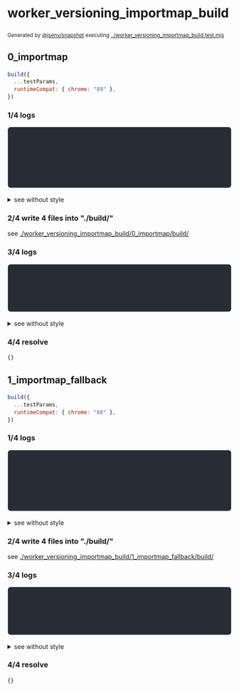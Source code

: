 # worker_versioning_importmap_build

<sub>
  Generated by <a href="https://github.com/jsenv/core/tree/main/packages/independent/snapshot">@jsenv/snapshot</a> executing <a href="../worker_versioning_importmap_build.test.mjs">../worker_versioning_importmap_build.test.mjs</a>
</sub>

## 0_importmap

```js
build({
  ...testParams,
  runtimeCompat: { chrome: "89" },
})
```

### 1/4 logs

![img](worker_versioning_importmap_build/0_importmap/log_group.svg)

<details>
  <summary>see without style</summary>

```console

build "./main.html"
⠋ generate source graph
✔ generate source graph (done in <X> second)
⠋ generate build graph
✔ generate build graph (done in <X> second)
⠋ write files in build directory

```

</details>


### 2/4 write 4 files into "./build/"

see [./worker_versioning_importmap_build/0_importmap/build/](./worker_versioning_importmap_build/0_importmap/build/)

### 3/4 logs

![img](worker_versioning_importmap_build/0_importmap/log_group_1.svg)

<details>
  <summary>see without style</summary>

```console
✔ write files in build directory (done in <X> second)
--- build files ---  
- html : 1 (467 B / 42 %)
- js   : 3 (644 B / 58 %)
- total: 4 (1.1 kB / 100 %)
--------------------
```

</details>


### 4/4 resolve

```js
{}
```

## 1_importmap_fallback

```js
build({
  ...testParams,
  runtimeCompat: { chrome: "88" },
})
```

### 1/4 logs

![img](worker_versioning_importmap_build/1_importmap_fallback/log_group.svg)

<details>
  <summary>see without style</summary>

```console

build "./main.html"
⠋ generate source graph
✔ generate source graph (done in <X> second)
⠋ generate build graph
✔ generate build graph (done in <X> second)
⠋ write files in build directory

```

</details>


### 2/4 write 4 files into "./build/"

see [./worker_versioning_importmap_build/1_importmap_fallback/build/](./worker_versioning_importmap_build/1_importmap_fallback/build/)

### 3/4 logs

![img](worker_versioning_importmap_build/1_importmap_fallback/log_group_1.svg)

<details>
  <summary>see without style</summary>

```console
✔ write files in build directory (done in <X> second)
--- build files ---  
- html : 1 (17.8 kB / 52 %)
- js   : 3 (16.5 kB / 48 %)
- total: 4 (34.3 kB / 100 %)
--------------------
```

</details>


### 4/4 resolve

```js
{}
```